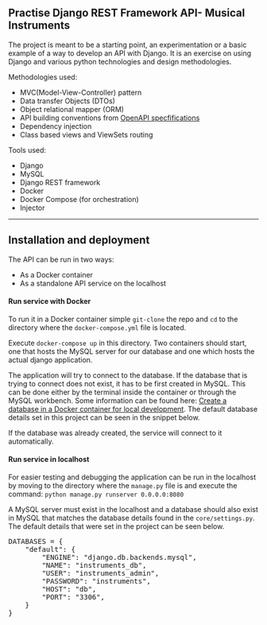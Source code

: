 ## Practise Django REST Framework API- Musical Instruments

The project is meant to be a starting point, an experimentation or a basic example of a way to develop an API with Django. 
It is an exercise on using Django and various python technologies and design methodologies.

Methodologies used:
  - MVC(Model-View-Controller) pattern
  - Data transfer Objects (DTOs)
  - Object relational mapper (ORM)
  - API building conventions from  [OpenAPI specfifications](https://swagger.io/specification/)
  - Dependency injection
  - Class based views and ViewSets routing


Tools used:
  - Django
  - MySQL
  - Django REST framework
  - Docker
  - Docker Compose (for orchestration)
  - Injector

---

## Installation and deployment

The API can be run in two ways:

  - As a Docker container
  - As a standalone API service on the localhost


#### Run service with Docker

To run it in a Docker container simple `git-clone` the repo and `cd` to the directory where the `docker-compose.yml` file is located.

Execute `docker-compose up` in this directory. Two containers should start, one that hosts the MySQL server for our database and one which hosts the actual django application.

The application will try to connect to the database. If the database that is trying to connect does not exist, it has to be first created in MySQL.
This can be done either by the terminal inside the container or through the MySQL workbench. Some information can be found here: [Create a database in a Docker container for local development](https://developer.ibm.com/tutorials/docker-dev-db/). The default database details set in this project can be seen in the snippet below.

If the database was already created, the service will connect to it automatically.

#### Run service in localhost

For easier testing and debugging the application can be run in the localhost by moving to the directory where the `manage.py` file is and execute the command:
`python manage.py runserver 0.0.0.0:8080`

A MySQL server must exist in the localhost and a database should also exist in MySQL that matches the database details found in the `core/settings.py`. The default details that were set in the project can be seen below.

<pre>
DATABASES = {
    "default": {
        "ENGINE": "django.db.backends.mysql",
        "NAME": "instruments_db",
        "USER": "instruments_admin",
        "PASSWORD": "instruments",
        "HOST": "db",
        "PORT": "3306",
    }
}
</pre>
 

